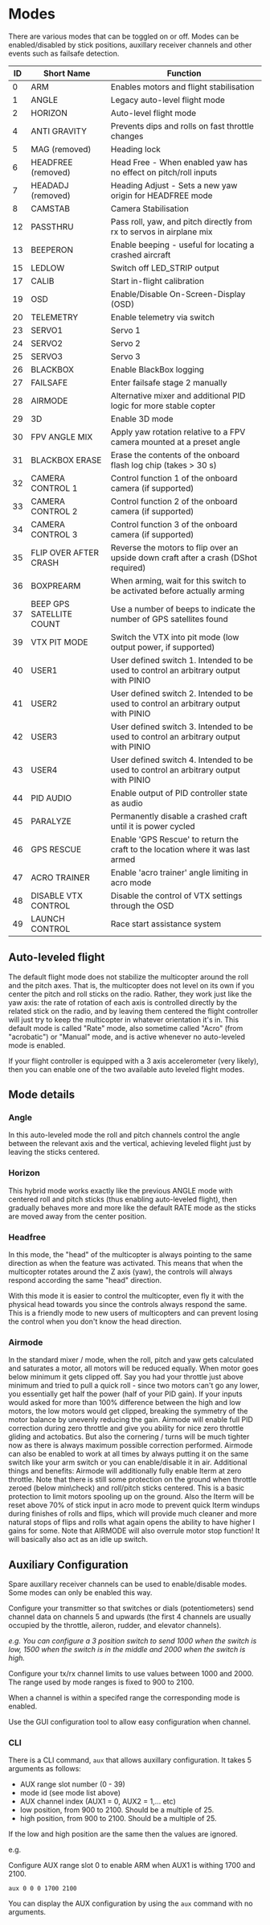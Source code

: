 # Modes

There are various modes that can be toggled on or off.  Modes can be enabled/disabled by stick positions, auxillary receiver channels and other events such as failsafe detection.

| ID | Short Name               | Function                                                             |
| -- | ------------------------ | ------------------------------------------------------------------------------------ |
| 0  | ARM                      | Enables motors and flight stabilisation                                              |
| 1  | ANGLE                    | Legacy auto-level flight mode                                                        |
| 2  | HORIZON                  | Auto-level flight mode                                                               |
| 4  | ANTI GRAVITY             | Prevents dips and rolls on fast throttle changes                                     |
| 5  | MAG (removed)            | Heading lock                                                                         |
| 6  | HEADFREE (removed)       | Head Free - When enabled yaw has no effect on pitch/roll inputs                      |
| 7  | HEADADJ (removed)        | Heading Adjust - Sets a new yaw origin for HEADFREE mode                             |
| 8  | CAMSTAB                  | Camera Stabilisation                                                                 |
| 12 | PASSTHRU                 | Pass roll, yaw, and pitch directly from rx to servos in airplane mix                 |
| 13 | BEEPERON                 | Enable beeping - useful for locating a crashed aircraft                              |
| 15 | LEDLOW                   | Switch off LED\_STRIP output                                                         |
| 17 | CALIB                    | Start in-flight calibration                                                          |
| 19 | OSD                      | Enable/Disable On-Screen-Display (OSD)                                               |
| 20 | TELEMETRY                | Enable telemetry via switch                                                          |
| 23 | SERVO1                   | Servo 1                                                                              |
| 24 | SERVO2                   | Servo 2                                                                              |
| 25 | SERVO3                   | Servo 3                                                                              |
| 26 | BLACKBOX                 | Enable BlackBox logging                                                              |
| 27 | FAILSAFE                 | Enter failsafe stage 2 manually                                                      |
| 28 | AIRMODE                  | Alternative mixer and additional PID logic for more stable copter                    |
| 29 | 3D                       | Enable 3D mode                                                                       |
| 30 | FPV ANGLE MIX            | Apply yaw rotation relative to a FPV camera mounted at a preset angle                |
| 31 | BLACKBOX ERASE           | Erase the contents of the onboard flash log chip (takes > 30 s)                      |
| 32 | CAMERA CONTROL 1         | Control function 1 of the onboard camera (if supported)                              |
| 33 | CAMERA CONTROL 2         | Control function 2 of the onboard camera (if supported)                              |
| 34 | CAMERA CONTROL 3         | Control function 3 of the onboard camera (if supported)                              |
| 35 | FLIP OVER AFTER CRASH    | Reverse the motors to flip over an upside down craft after a crash (DShot required)  |
| 36 | BOXPREARM                | When arming, wait for this switch to be activated before actually arming             |
| 37 | BEEP GPS SATELLITE COUNT | Use a number of beeps to indicate the number of GPS satellites found                 |
| 39 | VTX PIT MODE             | Switch the VTX into pit mode (low output power, if supported)                        |
| 40 | USER1                    | User defined switch 1. Intended to be used to control an arbitrary output with PINIO |
| 41 | USER2                    | User defined switch 2. Intended to be used to control an arbitrary output with PINIO |
| 42 | USER3                    | User defined switch 3. Intended to be used to control an arbitrary output with PINIO |
| 43 | USER4                    | User defined switch 4. Intended to be used to control an arbitrary output with PINIO |
| 44 | PID AUDIO                | Enable output of PID controller state as audio                                       |
| 45 | PARALYZE                 | Permanently disable a crashed craft until it is power cycled                         |
| 46 | GPS RESCUE               | Enable 'GPS Rescue' to return the craft to the location where it was last armed      |
| 47 | ACRO TRAINER             | Enable 'acro trainer' angle limiting in acro mode                                    |
| 48 | DISABLE VTX CONTROL      | Disable the control of VTX settings through the OSD                                  |
| 49 | LAUNCH CONTROL           | Race start assistance system                                                         |

## Auto-leveled flight

The default flight mode does not stabilize the multicopter around the roll and the pitch axes. That is, the multicopter does not level on its own if you center the pitch and roll sticks on the radio. Rather, they work just like the yaw axis: the rate of rotation of each axis is controlled directly by the related stick on the radio, and by leaving them centered the flight controller will just try to keep the multicopter in whatever orientation it's in. This default mode is called "Rate" mode, also sometime called "Acro" (from "acrobatic") or "Manual" mode, and is active whenever no auto-leveled mode is enabled.

If your flight controller is equipped with a 3 axis accelerometer (very likely), then you can enable one of the two available auto leveled flight modes.

## Mode details

### Angle

In this auto-leveled mode the roll and pitch channels control the angle between the relevant axis and the vertical, achieving leveled flight just by leaving the sticks centered.

### Horizon

This hybrid mode works exactly like the previous ANGLE mode with centered roll and pitch sticks (thus enabling auto-leveled flight), then gradually behaves more and more like the default RATE mode as the sticks are moved away from the center position.

### Headfree

In this mode, the "head" of the multicopter is always pointing to the same direction as when the feature was activated. This means that when the multicopter rotates around the Z axis (yaw), the controls will always respond according the same "head" direction.

With this mode it is easier to control the multicopter, even fly it with the physical head towards you since the controls always respond the same. This is a friendly mode to new users of multicopters and can prevent losing the control when you don't know the head direction.

### Airmode

In the standard mixer / mode, when the roll, pitch and yaw gets calculated and saturates a motor, all motors
will be reduced equally. When motor goes below minimum it gets clipped off.
Say you had your throttle just above minimum and tried to pull a quick roll - since two motors can't go
any lower, you essentially get half the power (half of your PID gain).
If your inputs would asked for more than 100% difference between the high and low motors, the low motors
would get clipped, breaking the symmetry of the motor balance by unevenly reducing the gain.
Airmode will enable full PID correction during zero throttle and give you ability for nice zero throttle
gliding and actobatics. But also the cornering / turns will be much tighter now as there is always maximum
possible correction performed. Airmode can also be enabled to work at all times by always putting it on the
same switch like your arm switch or you can enable/disable it in air. Additional things and benefits: Airmode
will additionally fully enable Iterm at zero throttle. Note that there is still some protection on the ground
when throttle zeroed (below min\check) and roll/pitch sticks centered. This is a basic protection to limit
motors spooling up on the ground. Also the Iterm will be reset above 70% of stick input in acro mode to prevent
quick Iterm windups during finishes of rolls and flips, which will provide much cleaner and more natural stops
of flips and rolls what again opens the ability to have higher I gains for some.
Note that AIRMODE will also overrule motor stop function! It will basically also act as an idle up switch.


## Auxiliary Configuration

Spare auxillary receiver channels can be used to enable/disable modes.  Some modes can only be enabled this way.

Configure your transmitter so that switches or dials (potentiometers) send channel data on channels 5 and upwards (the first 4 channels are usually occupied by the throttle, aileron, rudder, and elevator channels).

_e.g. You can configure a 3 position switch to send 1000 when the switch is low, 1500 when the switch is in the middle and 2000 when the switch is high._

Configure your tx/rx channel limits to use values between 1000 and 2000.  The range used by mode ranges is fixed to 900 to 2100.

When a channel is within a specifed range the corresponding mode is enabled.

Use the GUI configuration tool to allow easy configuration when channel.

### CLI

There is a CLI command, `aux` that allows auxillary configuration.  It takes 5 arguments as follows:

* AUX range slot number (0 - 39)
* mode id (see mode list above)
* AUX channel index (AUX1 = 0, AUX2 = 1,... etc)
* low position, from 900 to 2100. Should be a multiple of 25.
* high position, from 900 to 2100. Should be a multiple of 25.

If the low and high position are the same then the values are ignored.

e.g.

Configure AUX range slot 0 to enable ARM when AUX1 is withing 1700 and 2100.

```
aux 0 0 0 1700 2100
```

You can display the AUX configuration by using the `aux` command with no arguments.
